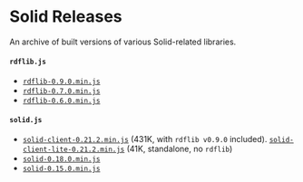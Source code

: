 # Solid Releases
An archive of built versions of various Solid-related libraries.

#### `rdflib.js`

* [`rdflib-0.9.0.min.js`](https://solid.github.io/releases/rdflib.js/rdflib-0.9.0.min.js)
* [`rdflib-0.7.0.min.js`](https://solid.github.io/releases/rdflib.js/rdflib-0.7.0.min.js)
* [`rdflib-0.6.0.min.js`](https://solid.github.io/releases/rdflib.js/rdflib-0.6.0.min.js)

#### `solid.js`

* [`solid-client-0.21.2.min.js`](https://solid.github.io/releases/solid.js/solid-0.21.2.min.js)
  (431K, with `rdflib v0.9.0` included).
  [`solid-client-lite-0.21.2.min.js`](https://solid.github.io/releases/solid.js/solid-client-lite-0.21.2.min.js) (41K, standalone, no `rdflib`)
* [`solid-0.18.0.min.js`](https://solid.github.io/releases/solid.js/solid-0.18.0.min.js)
* [`solid-0.15.0.min.js`](https://solid.github.io/releases/solid.js/solid-0.15.0.min.js)

